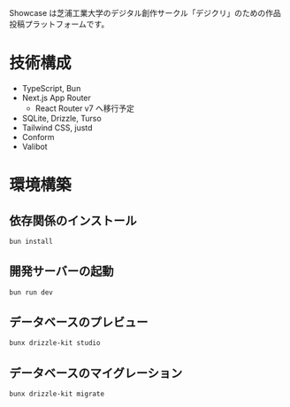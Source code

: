 Showcase は芝浦工業大学のデジタル創作サークル「デジクリ」のための作品投稿プラットフォームです。

# 技術構成

- TypeScript, Bun
- Next.js App Router
  - React Router v7 へ移行予定
- SQLite, Drizzle, Turso
- Tailwind CSS, justd
- Conform
- Valibot

# 環境構築

## 依存関係のインストール

```bash
bun install
```

## 開発サーバーの起動

```bash
bun run dev
```

## データベースのプレビュー

```bash
bunx drizzle-kit studio
```

## データベースのマイグレーション

```bash
bunx drizzle-kit migrate
```
